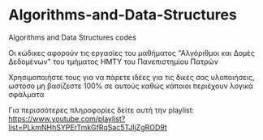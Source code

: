# Algorithms-and-Data-Structures
Algorithms and Data Structures codes

Οι κώδικες αφορούν τις εργασίες του μαθήματος "Αλγόριθμοι και Δομές Δεδομένων" του τμήματος ΗΜΤΥ του Πανεπιστημίου Πατρών

Χρησιμοποιήστε τους για να πάρετε ιδέες για τις δικές σας υλοποιήσεις, ωστόσο μη βασίζεστε 100% σε αυτούς καθώς κάποιοι περιέχουν λογικά σφάλματα

Για περισσότερες πληροφορίες δείτε αυτή την playlist:
https://www.youtube.com/playlist?list=PLkmNHhSYPErTmkGfRqSac5TJIjZgROD9t